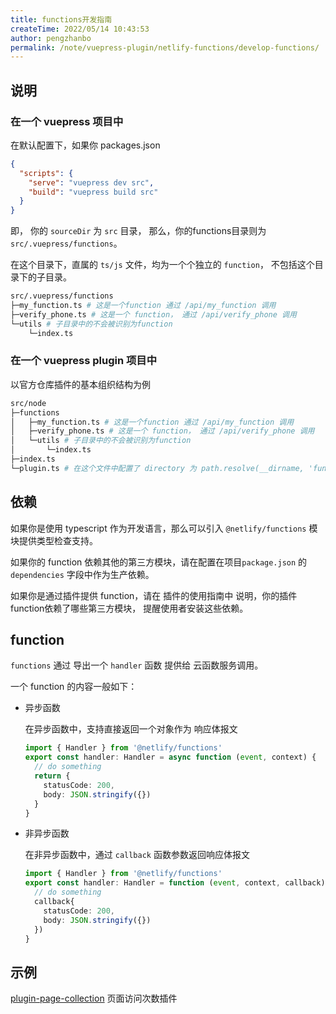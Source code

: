 ```yaml
---
title: functions开发指南
createTime: 2022/05/14 10:43:53
author: pengzhanbo
permalink: /note/vuepress-plugin/netlify-functions/develop-functions/
---
```


## 说明

### 在一个 vuepress 项目中

在默认配置下，如果你 packages.json
``` json
{
  "scripts": {
    "serve": "vuepress dev src",
    "build": "vuepress build src"
  }
}
```
即， 你的 `sourceDir` 为 `src` 目录， 那么，你的functions目录则为 `src/.vuepress/functions`。

在这个目录下，直属的 `ts/js` 文件，均为一个个独立的 `function`， 不包括这个目录下的子目录。

``` sh
src/.vuepress/functions
├─my_function.ts # 这是一个function 通过 /api/my_function 调用
├─verify_phone.ts # 这是一个 function， 通过 /api/verify_phone 调用
└─utils # 子目录中的不会被识别为function
    └─index.ts
```

### 在一个 vuepress plugin 项目中

以官方仓库插件的基本组织结构为例
``` sh
src/node
├─functions
│   ├─my_function.ts # 这是一个function 通过 /api/my_function 调用
│   ├─verify_phone.ts # 这是一个 function， 通过 /api/verify_phone 调用
│   └─utils # 子目录中的不会被识别为function
│       └─index.ts
├─index.ts
└─plugin.ts # 在这个文件中配置了 directory 为 path.resolve(__dirname, 'functions')
```

## 依赖

如果你是使用 typescript 作为开发语言，那么可以引入 `@netlify/functions` 模块提供类型检查支持。

如果你的 function 依赖其他的第三方模块，请在配置在项目`package.json` 的 `dependencies` 字段中作为生产依赖。

如果你是通过插件提供 function，请在 插件的使用指南中 说明，你的插件function依赖了哪些第三方模块，
提醒使用者安装这些依赖。

## function

`functions` 通过 导出一个 `handler` 函数 提供给 云函数服务调用。

一个 function 的内容一般如下：

- 异步函数
  
  在异步函数中，支持直接返回一个对象作为 响应体报文

  ``` ts
  import { Handler } from '@netlify/functions'
  export const handler: Handler = async function (event, context) {
    // do something
    return {
      statusCode: 200,
      body: JSON.stringify({})
    }
  }
  ```

- 非异步函数
  
  在非异步函数中，通过 `callback` 函数参数返回响应体报文

  ``` ts
  import { Handler } from '@netlify/functions'
  export const handler: Handler = function (event, context, callback) {
    // do something
    callback{
      statusCode: 200,
      body: JSON.stringify({})
    })
  }
  ```

## 示例

[plugin-page-collection](https://github.com/pengzhanbo/vuepress-theme-plume/tree/main/packages/plugin-page-collection)
页面访问次数插件
